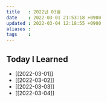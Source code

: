 ```yaml
---
title   : 2022년 03월 
date    : 2022-03-01 21:53:18 +0900
updated : 2022-03-04 12:18:55 +0900
aliases : 
tags    : 
---
```

## Today I Learned
- [[2022-03-01]]
- [[2022-03-02]]
- [[2022-03-03]]
- [[2022-03-04]]
